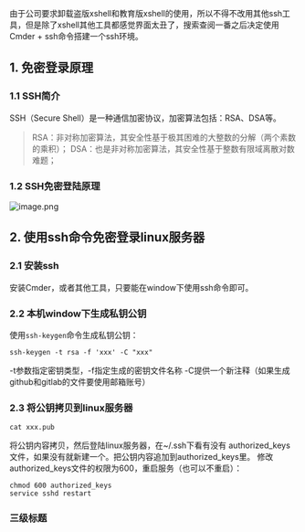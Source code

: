 由于公司要求卸载盗版xshell和教育版xshell的使用，所以不得不改用其他ssh工具，但是除了xshell其他工具都感觉界面太丑了，搜索查阅一番之后决定使用Cmder + ssh命令搭建一个ssh环境。

## 1. 免密登录原理
### 1.1 SSH简介
SSH（Secure Shell）是一种通信加密协议，加密算法包括：RSA、DSA等。
> RSA：非对称加密算法，其安全性基于极其困难的大整数的分解（两个素数的乘积）；
> DSA：也是非对称加密算法，其安全性基于整数有限域离散对数难题；

### 1.2 SSH免密登陆原理
![image.png](0)


## 2. 使用ssh命令免密登录linux服务器
### 2.1 安装ssh
安装Cmder，或者其他工具，只要能在window下使用ssh命令即可。

### 2.2 本机window下生成私钥公钥
使用`ssh-keygen`命令生成私钥公钥：
```
ssh-keygen -t rsa -f 'xxx' -C "xxx"
```
-t参数指定密钥类型，-f指定生成的密钥文件名称 -C提供一个新注释（如果生成github和gitlab的文件要使用邮箱账号）

### 2.3 将公钥拷贝到linux服务器
```
cat xxx.pub
```
将公钥内容拷贝，然后登陆linux服务器，在~/.ssh下看有没有 authorized_keys文件，如果没有就新建一个。把公钥内容追加到authorized_keys里。
修改authorized_keys文件的权限为600，重启服务（也可以不重启）：
```
chmod 600 authorized_keys
service sshd restart
```

### 三级标题
